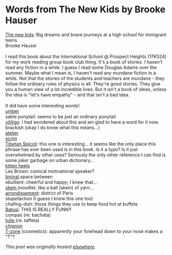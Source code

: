 # Words from The New Kids by Brooke Hauser

<span><a href="http://www.amazon.com/New-Kids-Dreams-Journeys-Immigrant/dp/1439163286">The new kids</a>: Big dreams and brave journeys at a high school for immigrant teens<br>Brooke Hauser<br><br>I read this book about the International School @ Prospect Heights (17K524) for my work reading group book club thing. It's a book of stories. I haven't read any fiction in a while. I guess I read some Douglas Adams over the summer. Maybe what I mean is, I haven't read any mundane fiction in a while. Not that the stories of the students and teachers are mundane - they follow the ordinary rules of physics is all. They're good stories. They give you a human view of a lot incredible lives. But it isn't a book of ideas, unless the idea is "let's have empathy" - and that isn't a bad idea.<br><br>It did have some interesting words!<br><a href="http://en.wikipedia.org/wiki/Umber">umber</a><br>sable ponytail: seems to be just an ordinary ponytail<br><a href="http://en.wikipedia.org/wiki/Vitiligo">vitiligo</a>: I had wondered about this and am glad to have a word for it now.<br>brackish (okay I do know what this means...)<br><a href="http://en.wikipedia.org/wiki/Atelier">atelier</a><br><a href="http://en.wikipedia.org/wiki/Scrim_(material)">scrim</a><br><a href="http://books.google.com/books?id=C3rXQwx1frAC&amp;pg=PA73&amp;lpg=PA73&amp;dq=tibetan+spicoli&amp;source=bl&amp;ots=mzQ5MrWiWp&amp;sig=i94GVj3W-uvQNgEedYuk7htaB-k&amp;hl=en&amp;sa=X&amp;ei=jH_7TtCGH6n10gGLiIWXDQ&amp;ved=0CB4Q6AEwAA#v=onepage&amp;q=tibetan%20spicoli&amp;f=false">Tibetan Spicoli</a>: this one is interesting... it seems like the only place this phrase has ever been used is in this book. Is it a typo? Is it just overwhelmed by other uses? Seriously the only other reference I can find is some joker garbage on urban dictionary...<br><a href="https://www.google.com/search?gcx=w&amp;q=kitten+heels&amp;safe=active&amp;um=1&amp;ie=UTF-8&amp;hl=en&amp;tbm=isch&amp;source=og&amp;sa=N&amp;tab=wi&amp;ei=loD7TuOrIYby0gGj6I3AAg&amp;biw=1093&amp;bih=706&amp;sei=m4D7TtqzPKfo0QGItYjFAg">kitten heels</a><br>Les Brown: comical motivational speaker?<br><a href="http://en.wikipedia.org/wiki/Liminality">liminal </a>space between<br>ebullient: cheerful and happy; I knew that...<br><a href="http://en.wikipedia.org/wiki/Skein">skein </a>(noodle): like a ball (skein) of yarn...<br><a href="http://en.wikipedia.org/wiki/Arrondissements_of_Paris">arrondissement</a>: district of Paris<br>stupefaction (I guess I know this one too)<br>chafing-dish: those things they use to keep food hot at buffets<br><a href="http://en.wikipedia.org/wiki/Batusi">Batusi</a>: THIS IS REALLY FUNNY<br>compas (re: bachata)<br><a href="http://www.papermart.com/Product%20Pages/Product.aspx?GroupID=19005&amp;ParentGroupID=19006">tulle </a>(re: taffeta)<br><a href="http://en.wikipedia.org/wiki/Chignon_(hairstyle)">chignon</a><br><a href="http://www.ulta.com/ulta/browse/productDetail.jsp?skuId=2057945&amp;productId=xlsImpprod2960039&amp;navAction=push&amp;navCount=1&amp;categoryId=cat80187">T-zone</a> (cosmetics): apparently your forehead down to your nose makes a "T"?</span>


*This post was originally hosted [elsewhere](http://planspace.blogspot.com/2011/12/words-from-new-kids-by-brooke-hauser.html).*
